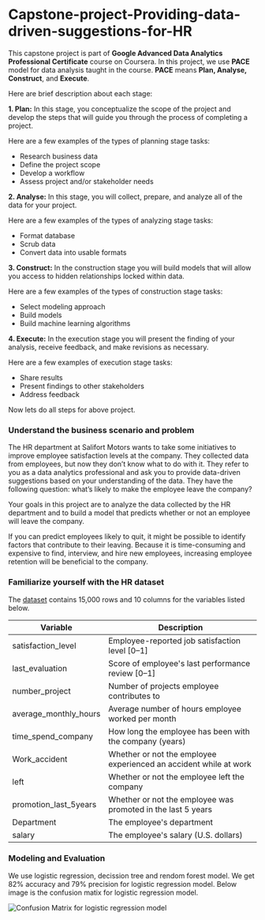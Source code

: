 # Capstone-project-Providing-data-driven-suggestions-for-HR
This capstone project is part of **Google Advanced Data Analytics Professional Certificate** course on Coursera. In this project, we use **PACE** model for data analysis taught in the course. **PACE** means **Plan, Analyse, Construct**, and **Execute**.

Here are brief description about each stage:

**1. Plan:** In this stage, you conceptualize the scope of the project and develop the steps that will guide you through the process of completing a project.

Here are a few examples of the types of planning stage tasks:
* Research business data
* Define the project scope
* Develop a workflow
* Assess project and/or stakeholder needs

**2. Analyse:** In this stage, you will collect, prepare, and analyze all of the data for your project.

Here are a few examples of the types of analyzing stage tasks:
* Format database
* Scrub data
* Convert data into usable formats

**3. Construct:** In the construction stage you will build models that will allow you access to hidden relationships locked within data.

Here are a few examples of the types of construction stage tasks:
* Select modeling approach
* Build models
* Build machine learning algorithms

**4. Execute:** In the execution stage you will present the finding of your analysis, receive feedback, and make revisions as necessary.

Here are a few examples of execution stage tasks:
* Share results
* Present findings to other stakeholders
* Address feedback

Now lets do all steps for above project.

### Understand the business scenario and problem

The HR department at Salifort Motors wants to take some initiatives to improve employee satisfaction levels at the company. They collected data from employees, but now they don’t know what to do with it. They refer to you as a data analytics professional and ask you to provide data-driven suggestions based on your understanding of the data. They have the following question: what’s likely to make the employee leave the company?

Your goals in this project are to analyze the data collected by the HR department and to build a model that predicts whether or not an employee will leave the company.

If you can predict employees likely to quit, it might be possible to identify factors that contribute to their leaving. Because it is time-consuming and expensive to find, interview, and hire new employees, increasing employee retention will be beneficial to the company.

### Familiarize yourself with the HR dataset

The [dataset](https://www.kaggle.com/datasets/mfaisalqureshi/hr-analytics-and-job-prediction?select=HR_comma_sep.csv) contains 15,000 rows and 10 columns for the variables listed below.

Variable  |Description |
-----|-----|
satisfaction_level|Employee-reported job satisfaction level [0&ndash;1]|
last_evaluation|Score of employee's last performance review [0&ndash;1]|
number_project|Number of projects employee contributes to|
average_monthly_hours|Average number of hours employee worked per month|
time_spend_company|How long the employee has been with the company (years)
Work_accident|Whether or not the employee experienced an accident while at work
left|Whether or not the employee left the company
promotion_last_5years|Whether or not the employee was promoted in the last 5 years
Department|The employee's department
salary|The employee's salary (U.S. dollars)

### Modeling and Evaluation
We use logistic regression, decission tree and rendom forest model. We get 82% accuracy and 79% precision for logistic regression model. Below image is the confusion matix for logistic regression model.

![Confusion Matrix for logistic regression model](https://github.com/rajmanish31/Capstone-project-Providing-data-driven-suggestions-for-HR/assets/61666590/bd47b746-600d-4c18-a811-f18ba553c413)
